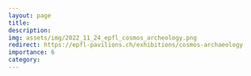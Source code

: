```yaml
---
layout: page
title: 
description:  
img: assets/img/2022_11_24_epfl_cosmos_archeology.png
redirect: https://epfl-pavilions.ch/exhibitions/cosmos-archaeology
importance: 6
category: 
---
```

